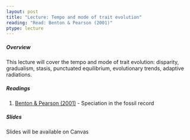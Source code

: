 ```yaml
---
layout: post
title: "Lecture: Tempo and mode of trait evolution"
reading: "Read: Benton & Pearson (2001)"
ptype: lecture
---
```


##### Overview

This lecture will cover the tempo and mode of trait evolution: disparity, gradualism, stasis, punctuated equilibrium, evolutionary trends, adaptive radiations.

##### Readings

1. [Benton & Pearson (2001)](http://www.sciencedirect.com/science/article/pii/S0169534701021498) - Speciation in the fossil record

##### Slides

Slides will be available on Canvas
